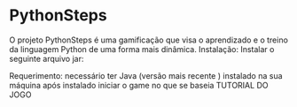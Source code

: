 # PythonSteps
O projeto PythonSteps é uma gamificação que visa o aprendizado e o treino da linguagem Python de uma forma mais dinâmica.
Instalação:
Instalar o seguinte arquivo jar:

Requerimento:
necessário ter Java (versão mais recente ) instalado na sua máquina 
após instalado iniciar o game 
no que se baseia
TUTORIAL DO JOGO 
